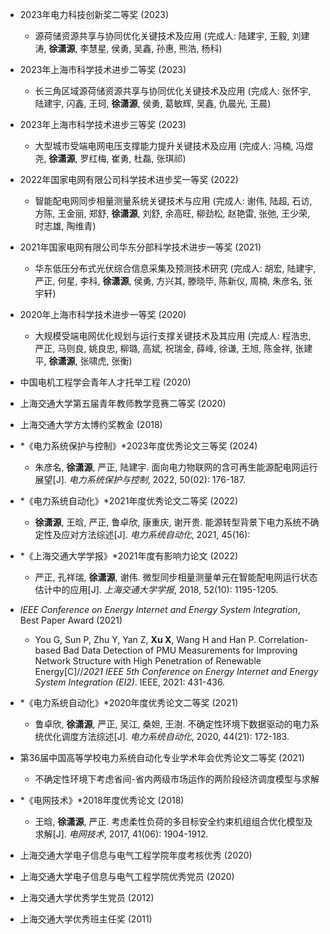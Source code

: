 
* 2023年电力科技创新奖二等奖 (2023)
  * 源荷储资源共享与协同优化关键技术及应用 (完成人: 陆建宇, 王毅, 刘建涛, **徐潇源**, 李慧星, 侯勇, 吴鑫, 孙惠, 熊浩, 杨科)
* 2023年上海市科学技术进步二等奖 (2023)
  * 长三角区域源荷储资源共享与协同优化关键技术及应用 (完成人: 张怀宇, 陆建宇, 闪鑫, 王珂, **徐潇源**, 侯勇, 葛敏辉, 吴鑫, 仇晨光, 王晨)
* 2023年上海市科学技术进步三等奖 (2023)
  * 大型城市受端电网电压支撑能力提升关键技术及应用 (完成人: 冯楠, 冯煜尧, **徐潇源**, 罗红梅, 崔勇, 杜磊, 张琪祁)
* 2022年国家电网有限公司科学技术进步奖一等奖 (2022)
  * 智能配电网同步相量测量系统关键技术与应用 (完成人: 谢伟, 陆超, 石访, 方陈, 王金丽, 郑舒, **徐潇源**, 刘舒, 余高旺, 柳劲松, 赵艳雷, 张弛, 王少荣, 时志雄, 陶维青)
* 2021年国家电网有限公司华东分部科学技术进步一等奖 (2021)
  * 华东低压分布式光伏综合信息采集及预测技术研究 (完成人: 胡宏, 陆建宇, 严正, 何星, 李科, **徐潇源**, 侯勇, 方兴其, 滕晓毕, 陈新仪, 周楠, 朱彦名, 张宇轩)
* 2020年上海市科学技术进步一等奖 (2020)
  * 大规模受端电网优化规划与运行支撑关键技术及其应用 (完成人: 程浩忠, 严正, 马则良, 姚良忠, 柳璐, 高斌, 祝瑞金, 薛峰, 徐谦, 王旭, 陈金祥, 张建平, **徐潇源**, 张啸虎, 张衡)

* 中国电机工程学会青年人才托举工程 (2020)
* 上海交通大学第五届青年教师教学竞赛二等奖 (2020)
* 上海交通大学方太博约奖教金 (2018)

* *《电力系统保护与控制》*2023年度优秀论文三等奖 (2024)
  * 朱彦名, **徐潇源**, 严正, 陆建宇. 面向电力物联网的含可再生能源配电网运行展望[J]. *电力系统保护与控制*, 2022, 50(02): 176-187.
* *《电力系统自动化》*2021年度优秀论文二等奖 (2022)
  * **徐潇源**, 王晗, 严正, 鲁卓欣, 康重庆, 谢开贵. 能源转型背景下电力系统不确定性及应对方法综述[J]. *电力系统自动化*, 2021, 45(16): 
* *《上海交通大学学报》*2021年度有影响力论文 (2022)
  * 严正, 孔祥瑞, **徐潇源**, 谢伟. 微型同步相量测量单元在智能配电网运行状态估计中的应用[J]. *上海交通大学学报*, 2018, 52(10): 1195-1205.
* *IEEE Conference on Energy Internet and Energy System Integration*, Best Paper Award (2021)
  * You G, Sun P, Zhu Y, Yan Z, **Xu X**, Wang H and Han P. Correlation-based Bad Data Detection of PMU Measurements for Improving Network Structure with High Penetration of Renewable Energy[C]//*2021 IEEE 5th Conference on Energy Internet and Energy System Integration (EI2)*. IEEE, 2021: 431-436.
* *《电力系统自动化》*2020年度优秀论文二等奖 (2021)
  * 鲁卓欣, **徐潇源**, 严正, 吴江, 桑妲, 王澍. 不确定性环境下数据驱动的电力系统优化调度方法综述[J]. *电力系统自动化*, 2020, 44(21): 172-183.
* 第36届中国高等学校电力系统自动化专业学术年会优秀论文二等奖 (2021)
  * 不确定性环境下考虑省间-省内两级市场运作的两阶段经济调度模型与求解
* *《电网技术》*2018年度优秀论文 (2018)
  * 王晗, **徐潇源**, 严正. 考虑柔性负荷的多目标安全约束机组组合优化模型及求解[J]. *电网技术*, 2017, 41(06): 1904-1912.
 
* 上海交通大学电子信息与电气工程学院年度考核优秀 (2020)
* 上海交通大学电子信息与电气工程学院优秀党员 (2020)
* 上海交通大学优秀学生党员 (2012)
* 上海交通大学优秀班主任奖 (2011)

